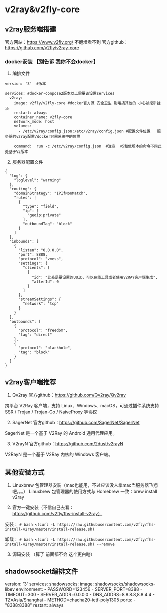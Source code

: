 # v2ray&v2fly-core
## v2ray服务端搭建

官方网站：https://www.v2fly.org/  不翻墙看不到
官方github：https://github.com/v2fly/v2ray-core

### docker安装  【别告诉 我你不会docker】
1. 编排文件

```
version: '3'  #版本

services: #docker-conpose2版本以上需要该设置services
  v2ray:
    image: v2fly/v2fly-core #docker官方源 安全卫生 别瞎搞其他的 小心被挖矿挂马
    restart: always
    container_name: v2fly-core
    network_mode: host
    volumes:
      - /etc/v2ray/config.json:/etc/v2ray/config.json #配置文件位置   服务器的v2ray配置/docker容器系统中的位置

    command:  run -c /etc/v2ray/config.json  #注意  v5和低版本的命令不同此处基于V5版本
``` 


2. 服务器配置文件

```
{
  "log": {
    "loglevel": "warning"
  },
  "routing": {
    "domainStrategy": "IPIfNonMatch",
    "rules": [
      {
        "type": "field",
        "ip": [
          "geoip:private"
        ],
        "outboundTag": "block"
      }
    ]
  },
  "inbounds": [
    {
      "listen": "0.0.0.0",
      "port": 8888,
      "protocol": "vmess",
      "settings": {
        "clients": [
          {
            "id": "此处是要设置的UUID，可以在线工具或者使用V2RAY客户端生成",
            "alterId": 0
          }
        ]
      },
      "streamSettings": {
        "network": "tcp"
      }
    }
  ],
  "outbounds": [
    {
      "protocol": "freedom",
      "tag": "direct"
    },
    {
      "protocol": "blackhole",
      "tag": "block"
    }
  ]
}
```


## v2ray客户端推荐

1. Qv2ray  官方github：https://github.com/Qv2ray/Qv2ray

跨平台 V2Ray 客户端，支持 Linux、Windows、macOS，可通过插件系统支持 SSR / Trojan / Trojan-Go / NaiveProxy 等协议

2. SagerNet  官方github：https://github.com/SagerNet/SagerNet

SagerNet 是一个基于 V2Ray 的 Android 通用代理应用。

3. V2rayN  官方github：https://github.com/2dust/v2rayN

V2RayN 是一个基于 V2Ray 内核的 Windows 客户端。


## 其他安装方式

1. Linuxbrew 包管理器安装（mac也能用，不过应该没人拿mac当服务器飞翔吧。。。）
Linuxbrew 包管理器的使用方式与 Homebrew 一致：brew install v2ray

2. 官方一键安装（不信自己去看：https://github.com/v2fly/fhs-install-v2ray）
   
安装：
`# bash <(curl -L https://raw.githubusercontent.com/v2fly/fhs-install-v2ray/master/install-release.sh)`

卸载：
`# bash <(curl -L https://raw.githubusercontent.com/v2fly/fhs-install-v2ray/master/install-release.sh) --remove`

3. 源码安装 （算了 前面都不会 这个更白瞎）


## shadowsocket编排文件

version: '3'
services:
  shadowsocks:
    image: shadowsocks/shadowsocks-libev
    environment:
      - PASSWORD=123456
      - SERVER_PORT=8388
      - TIMEOUT=300
      - SERVER_ADDR=0.0.0.0
      - DNS_ADDRS=8.8.8.8,8.8.4.4
      - TZ=Asia/Shanghai
      - METHOD=chacha20-ietf-poly1305
    ports:
      - "8388:8388"
    restart: always
   
